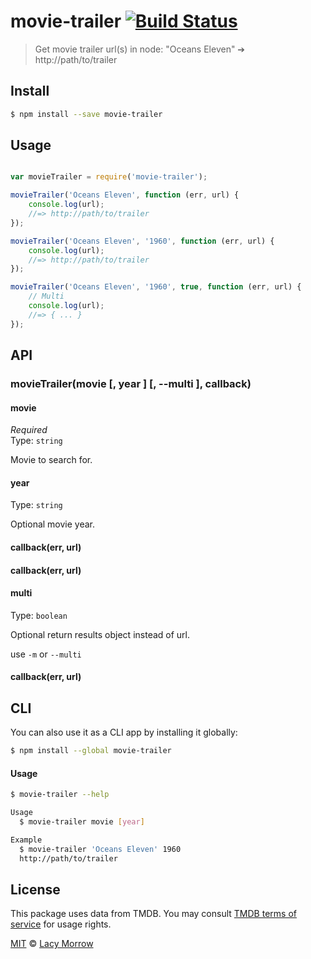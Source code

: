 # movie-trailer [![Build Status](https://travis-ci.org/lacymorrow/movie-trailer.svg?branch=master)](https://travis-ci.org/lacymorrow/movie-trailer)

> Get movie trailer url(s) in node: "Oceans Eleven" ➔ http://path/to/trailer


## Install

```bash
$ npm install --save movie-trailer
```


## Usage

```js

var movieTrailer = require('movie-trailer');

movieTrailer('Oceans Eleven', function (err, url) {
    console.log(url);
    //=> http://path/to/trailer
});

movieTrailer('Oceans Eleven', '1960', function (err, url) {
    console.log(url);
    //=> http://path/to/trailer
});

movieTrailer('Oceans Eleven', '1960', true, function (err, url) {
    // Multi
    console.log(url);
    //=> { ... } 
});
```

## API

### movieTrailer(movie [, year ] [, --multi ], callback)

#### movie

*Required*  
Type: `string`

Movie to search for.


#### year

Type: `string` 

Optional movie year.

#### callback(err, url)


#### callback(err, url)


#### multi

Type: `boolean` 

Optional return results object instead of url.

use `-m` or `--multi`


#### callback(err, url)


## CLI

You can also use it as a CLI app by installing it globally:

```bash
$ npm install --global movie-trailer
```

#### Usage

```bash
$ movie-trailer --help

Usage
  $ movie-trailer movie [year]

Example
  $ movie-trailer 'Oceans Eleven' 1960
  http://path/to/trailer
```


## License

This package uses data from TMDB. You may consult [TMDB terms of service](https://www.themoviedb.org/documentation/api/terms-of-use) for usage rights.

[MIT](http://opensource.org/licenses/MIT) © [Lacy Morrow](http://lacymorrow.com)
